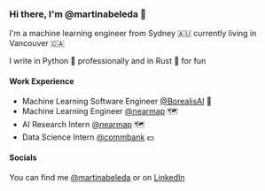 ### Hi there, I'm @martinabeleda 👋

I'm a machine learning engineer from Sydney 🇦🇺 currently living in Vancouver 🇨🇦

I write in Python 🐍 professionally and in Rust 🦀 for fun

#### Work Experience

- Machine Learning Software Engineer [@BorealisAI](https://www.borealisai.com/en/) 🌃
- Machine Learning Engineer [@nearmap](https://www.nearmap.com/au/en/products/ai-aerial-maps) 🗺️
- AI Research Intern [@nearmap](https://www.nearmap.com/au/en/products/ai-aerial-maps) 🗺️
- Data Science Intern [@commbank](https://www.commbank.com.au/) 💵

#### Socials

You can find me [@martinabeleda](https://twitter.com/martinabeleda) or on [LinkedIn](https://www.linkedin.com/in/martinabeleda/)
